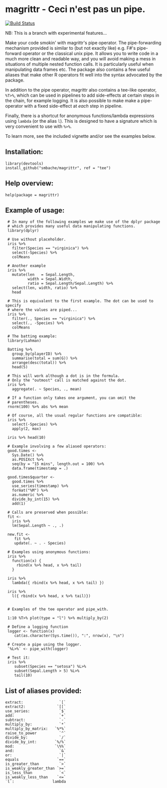magrittr -  Ceci n'est pas un pipe.
====================================

[![Build Status](https://travis-ci.org/smbache/magrittr.png?branch=master)](https://travis-ci.org/smbache/magrittr)

NB: This is a branch with experimental features...

Make your code smokin' with magrittr's pipe operator.
The pipe-forwarding mechanism provided is similar to (but not exactly 
like) e.g. F#'s pipe-forward operator or the classical unix pipe. 
It allows you to write code in a much more clean and readable way,
and you will avoid making a mess in situations of multiple nested function calls. 
It is particularly useful when manipulating data frames etc. 
The package also contains a few useful aliases that make other R operators
fit well into the syntax advocated by the package.

In addition to the pipe operator, magrittr also contains a tee-like 
operator, `%T>%`, which can be used in pipelines to add side-effects at certain
steps in the chain, for example logging. It is also possible to make 
make a pipe-operator with a fixed side-effect at *each* step in pipeline.

Finally, there is a shortcut for anonymous functions/lambda
expressions using `lambda` (or the alias `l`). This is designed to have
a signature which is very convenient to use with `%>%`.

To learn more, see the included vignette and/or see the examples below.


Installation:
-------------

    library(devtools)
    install_github("smbache/magrittr", ref = "tee")
    

Help overview:
--------------

    help(package = magrittr)

Example of usage:
------

     # In many of the following examples we make use of the dplyr package
     # which provides many useful data manipulating functions.
     library(dplyr)

     # Use without placeholder.
     iris %>%
       filter(Species == "virginica") %>%
       select(-Species) %>%
       colMeans
      
     # Another example  
     iris %>%
       mutate(len   = Sepal.Length, 
              width = Sepal.Width, 
              ratio = Sepal.Length/Sepal.Length) %>%
       select(len, width, ratio) %>%
       head
       
     # This is equivalent to the first example. The dot can be used to specify
     # where the values are piped...
     iris %>%
       filter(., Species == "virginica") %>%
       select(., -Species) %>%
       colMeans
       
     # The batting example:
     library(Lahman)
     
     Batting %>%
       group_by(playerID) %>%
       summarise(total = sum(G)) %>%
       arrange(desc(total)) %>%
       head(5)
        
     # This will work although a dot is in the formula. 
     # Only the "outmost" call is matched against the dot.
     iris %>%
       aggregate(. ~ Species, ., mean)
       
     # If a function only takes one argument, you can omit the 
     # parentheses.
     rnorm(100) %>% abs %>% mean
       
     # Of course, all the usual regular functions are compatible:
     iris %>%
       select(-Species) %>%
       apply(2, max)
     
     iris %>% head(10)

     # Example involving a few aliased operators:
     good.times <-
       Sys.Date() %>%
       as.POSIXct %>%
       seq(by = "15 mins", length.out = 100) %>%
       data.frame(timestamp = .)

     good.times$quarter <-
       good.times %>%
       use_series(timestamp) %>%
       format("%M") %>%
       as.numeric %>%
       divide_by_int(15) %>%
       add(1)

     # Calls are preserved when possible:
     fit <- 
       iris %>%
       lm(Sepal.Length ~ ., .)
       
     new.fit <- 
        fit %>%
        update(. ~ . - Species)
        
     # Examples using anonymous functions:
     iris %>% 
       function(x) { 
         rbind(x %>% head, x %>% tail)
       }
      
     iris %>% 
       lambda({ rbind(x %>% head, x %>% tail) })
     
     iris %>% 
       l({ rbind(x %>% head, x %>% tail)})
        
        
     # Examples of the tee operator and pipe_with.
     
     1:10 %T>% plot(type = "l") %>% multiply_by(2)
     
     # Define a logging function
     logger <- function(x)
        cat(as.character(Sys.time()), ":", nrow(x), "\n")

     # Create a pipe using the logger.
     `%L>%` <- pipe_with(logger)

     # Test it:
     iris %>%
        subset(Species == "setosa") %L>%
        subset(Sepal.Length > 5) %L>%
        tail(10)

List of aliases provided:
--------------------------------------------------------------

    extract:                `[`
    extract2:              `[[`
    use_series:             `$`
    add:                    `+`
    subtract:               `-`
    multiply_by:            `*`
    multiply_by_matrix:   `%*%`
    raise_to_power          `^`
    divide_by:              `/`
    divide_by_int:        `%/%`
    mod:                  `\%%`
    and:                    `&`
    or:                     `|`
    equals                 `==`
    is_greater_than         `>`    
    is_weakly_greater_than `>=`
    is_less_than            `<`
    is_weakly_less_than    `<=`
    `l`:                 lambda
